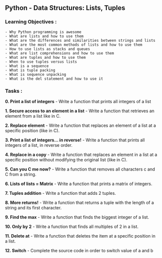 ## Python - Data Structures: Lists, Tuples

### Learning Objectives :

```
- Why Python programming is awesome
- What are lists and how to use them
- What are the differences and similarities between strings and lists
- What are the most common methods of lists and how to use them
- How to use lists as stacks and queues
- What are list comprehensions and how to use them
- What are tuples and how to use them
- When to use tuples versus lists
- What is a sequence
- What is tuple packing
- What is sequence unpacking
- What is the del statement and how to use it
```

### Tasks :

**0. Print a list of integers** - Write a function that prints all integers of a list

**1. Secure access to an element in a list** - Write a function that retrieves an element from a list like in C.

**2. Replace element** - Write a function that replaces an element of a list at a specific position (like in C).

**3. Print a list of integers... in reverse!** - Write a function that prints all integers of a list, in reverse order.

**4. Replace in a copy** - Write a function that replaces an element in a list at a specific position without modifying the original list (like in C).

**5. Can you C me now?** - Write a function that removes all characters c and C from a string.

**6. Lists of lists = Matrix** - Write a function that prints a matrix of integers.

**7. Tuples addition** - Write a function that adds 2 tuples.

**8. More returns!** - Write a function that returns a tuple with the length of a string and its first character.

**9. Find the max** - Write a function that finds the biggest integer of a list.

**10. Only by 2** - Write a function that finds all multiples of 2 in a list.

**11. Delete at** - Write a function that deletes the item at a specific position in a list.

**12. Switch** - Complete the source code in order to switch value of a and b
